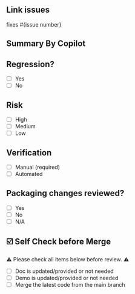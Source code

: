 ## Link issues
fixes #{issue number}

<!--[Please fill in the relevant Issue number after the # above, such as #42]-->
<!--[请在上方 # 后面填写相关 Issue 编号，如 #42]-->

## Summary By Copilot


## Regression?
- [ ] Yes
- [ ] No

<!--[If yes, specify the version the behavior has regressed from]-->
<!--[是否影响老版本]-->

## Risk
- [ ] High
- [ ] Medium
- [ ] Low

<!--[Justify the selection above]-->

## Verification
- [ ] Manual (required)
- [ ] Automated

## Packaging changes reviewed?
- [ ] Yes
- [ ] No
- [ ] N/A

## ☑️ Self Check before Merge
⚠️ Please check all items below before review. ⚠️
- [ ] Doc is updated/provided or not needed
- [ ] Demo is updated/provided or not needed
- [ ] Merge the latest code from the main branch
